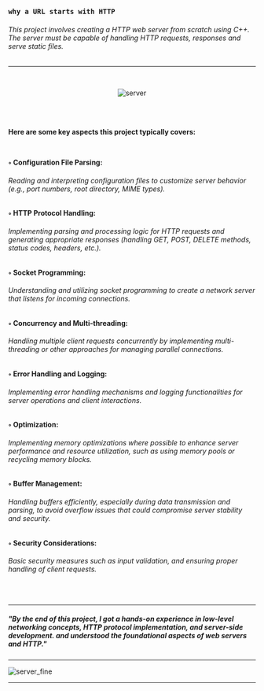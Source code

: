 ### `why a URL starts with HTTP`

<h6>This project involves creating a HTTP web server from scratch using C++. The server must be capable of handling HTTP requests, responses and serve static files.</h6>

______________________________________

<br />

<p align="center"><img src="https://c.tenor.com/qg324pNzm50AAAAC/tenor.gif" alt="server"></p>

<br />
<br />

<strong>Here are some key aspects this project typically covers:</strong>

<br />


<p><strong>◦  Configuration File Parsing:</strong> <h6>Reading and interpreting configuration files to customize server behavior (e.g., port numbers, root directory, MIME types).</h6></p>

<p><strong>◦  HTTP Protocol Handling:</strong> <h6>Implementing parsing and processing logic for HTTP requests and generating appropriate responses (handling GET, POST, DELETE methods, status codes, headers, etc.).</h6></p>

<p><strong>◦  Socket Programming:</strong> <h6>Understanding and utilizing socket programming to create a network server that listens for incoming connections.</h6></p>

<p><strong>◦  Concurrency and Multi-threading:</strong> <h6>Handling multiple client requests concurrently by implementing multi-threading or other approaches for managing parallel connections.</h6></p>

<p><strong>◦  Error Handling and Logging:</strong> <h6>Implementing error handling mechanisms and logging functionalities for server operations and client interactions.</h6></p>

<p><strong>◦  Optimization:</strong>  <h6>Implementing memory optimizations where possible to enhance server performance and resource utilization, such as using memory pools or recycling memory blocks.</h6></p>

<p><strong>◦  Buffer Management:</strong>  <h6>Handling buffers efficiently, especially during data transmission and parsing, to avoid overflow issues that could compromise server stability and security.</h6></p>

<p><strong>◦  Security Considerations:</strong> <h6>Basic security measures such as input validation, and ensuring proper handling of client requests.</h6></p>
<br />

_____________________________________

<h5><i>"By the end of this project, I got a hands-on experience in low-level networking concepts, HTTP protocol implementation, and server-side development. and understood the foundational aspects of web servers and HTTP."</i></h5>

_____________________________________

<p><img src="https://user-images.githubusercontent.com/94312066/167724206-0d4bc649-83ed-4c08-8908-67f0532ef07b.gif" alt="server_fine"></p>

_____________________________________

